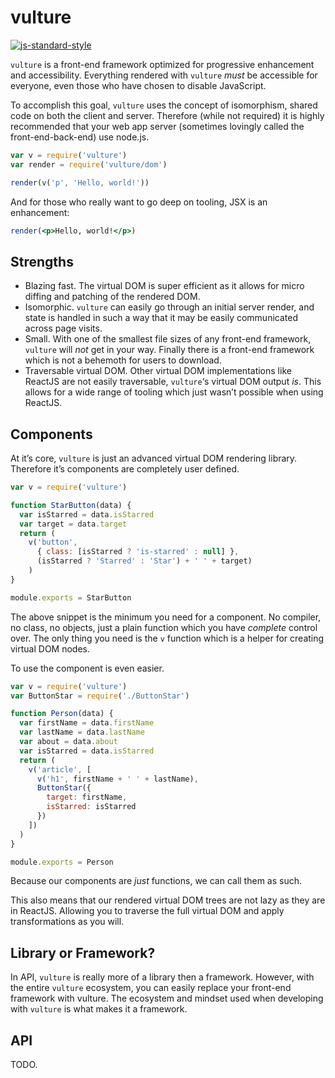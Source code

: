 # vulture

[![js-standard-style](https://img.shields.io/badge/code%20style-standard-brightgreen.svg)](http://standardjs.com/)

`vulture` is a front-end framework optimized for progressive enhancement and accessibility. Everything rendered with `vulture` *must* be accessible for everyone, even those who have chosen to disable JavaScript.

To accomplish this goal, `vulture` uses the concept of isomorphism, shared code on both the client and server. Therefore (while not required) it is highly recommended that your web app server (sometimes lovingly called the front-end-back-end) use node.js.

```js
var v = require('vulture')
var render = require('vulture/dom')

render(v('p', 'Hello, world!'))
```

And for those who really want to go deep on tooling, JSX is an enhancement:

```jsx
render(<p>Hello, world!</p>)
```

## Strengths
- Blazing fast. The virtual DOM is super efficient as it allows for micro diffing and patching of the rendered DOM.
- Isomorphic. `vulture` can easily go through an initial server render, and state is handled in such a way that it may be easily communicated across page visits.
- Small. With one of the smallest file sizes of any front-end framework, `vulture` will *not* get in your way. Finally there is a front-end framework which is not a behemoth for users to download.
- Traversable virtual DOM. Other virtual DOM implementations like ReactJS are not easily traversable, `vulture`‘s virtual DOM output *is*. This allows for a wide range of tooling which just wasn’t possible when using ReactJS.

## Components
At it’s core, `vulture` is just an advanced virtual DOM rendering library. Therefore it’s components are completely user defined.

```js
var v = require('vulture')

function StarButton(data) {
  var isStarred = data.isStarred
  var target = data.target
  return (
    v('button',
      { class: [isStarred ? 'is-starred' : null] },
      (isStarred ? 'Starred' : 'Star') + ' ' + target)
	)
}

module.exports = StarButton
```

The above snippet is the minimum you need for a component. No compiler, no class, no objects, just a plain function which you have *complete* control over. The only thing you need is the `v` function which is a helper for creating virtual DOM nodes.

To use the component is even easier.

```js
var v = require('vulture')
var ButtonStar = require('./ButtonStar')

function Person(data) {
  var firstName = data.firstName
  var lastName = data.lastName
  var about = data.about
  var isStarred = data.isStarred
  return (
    v('article', [
      v('h1', firstName + ' ' + lastName),
      ButtonStar({
        target: firstName,
        isStarred: isStarred
      })
    ])
  )
}

module.exports = Person
```

Because our components are *just* functions, we can call them as such.

This also means that our rendered virtual DOM trees are not lazy as they are in ReactJS. Allowing you to traverse the full virtual DOM and apply transformations as you will.

## Library or Framework?
In API, `vulture` is really more of a library then a framework. However, with  the entire `vulture` ecosystem, you can easily replace your front-end framework with vulture. The ecosystem and mindset used when developing with `vulture` is what makes it a framework.

## API
TODO.
